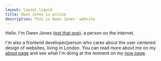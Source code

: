 ```yaml
---
layout: layout.liquid
title: Owen Jones is online
description: This is Owen Jones' website
---
```


Hello. I'm Owen Jones ([not that one](https://www.youtube.com/channel/UCSYCo8uRGF39qDCxF870K5Q)), a person on the internet.

I'm also a frontend developer/person who cares about the user centered design of websites, living in London. You can read more about me on my [about page](/pages/about) and see what I'm doing at the moment on my [now page](/pages/now).
